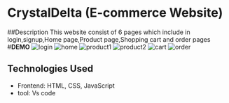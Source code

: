 # CrystalDelta (E-commerce Website)
##Description
This website consist of 6 pages which include in login,signup,Home page,Product page,Shopping cart and order pages
#**DEMO**
![login](https://github.com/sk052002/ecommerce/assets/110295144/323d3199-15ba-4a50-be41-48b4187b14cb)
![home](https://github.com/sk052002/ecommerce/assets/110295144/852e445e-194b-477a-b82b-494798519c31)
![product1](https://github.com/sk052002/ecommerce/assets/110295144/1baf6430-d5c9-4d9e-87ef-cf5967f4d94f)
![product2](https://github.com/sk052002/ecommerce/assets/110295144/69d5e335-09e5-4901-a180-ccb0b6f40820)
![cart](https://github.com/sk052002/ecommerce/assets/110295144/91b428c3-a09c-43ab-894c-67224e062c72)
![order](https://github.com/sk052002/ecommerce/assets/110295144/7d2ae016-7146-403a-a0af-2002bdc2a2cd)
## Technologies Used
- Frontend: HTML, CSS, JavaScript
- tool: Vs code

